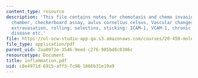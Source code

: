 ```yaml
---
content_type: resource
description: 'This file contains notes for chemotaxis and chemo invasion assays, boyden
  chamber, checkerboard assay, aulus cornelius celsus, Vascular changes, leukocyte
  extravasation, rolling: selectins, sticking: ICAM-1, VCAM-1, chronic granulomatous
  disease etc.'
file: https://ol-ocw-studio-app-qa.s3.amazonaws.com/courses/20-450-molecular-and-cellular-pathophysiology-be-450-spring-2005/c8e4971d6915aff37c981866b31e19a9_inflammation.pdf
file_type: application/pdf
parent_uid: 2aa0972e-3546-9eed-c276-985bd8c0386c
resourcetype: Document
title: inflammation.pdf
uid: c8e4971d-6915-aff3-7c98-1866b31e19a9
---
```

